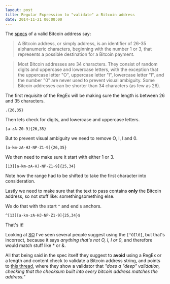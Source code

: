 ```yaml
---
layout: post
title: Regular Expression to "validate" a Bitcoin address
date: 2014-11-21 00:00:00
---
```


The [specs](https://en.bitcoin.it/wiki/Address) of a valid Bitcoin address say:

> A Bitcoin address, or simply address, is an identifier of 26-35 alphanumeric characters, beginning with the number 1 or 3, that represents a possible destination for a Bitcoin payment. 

> Most Bitcoin addresses are 34 characters. They consist of random digits and uppercase and lowercase letters, with the exception that the uppercase letter "O", uppercase letter "I", lowercase letter "l", and the number "0" are never used to prevent visual ambiguity. Some Bitcoin addresses can be shorter than 34 characters (as few as 26).

The first requisite of the RegEx will be making sure the length is between 26 and 35 characters.

`.{26,35}`

Then lets check for digits, and lowercase and uppercase letters.

`[a-zA-Z0-9]{26,35}`

But to prevent visual ambiguity we need to remove O, I, l and 0.

`[a-km-zA-HJ-NP-Z1-9]{26,35}`

We then need to make sure it start with either 1 or 3.

`[13][a-km-zA-HJ-NP-Z1-9]{25,34}`

Note how the range had to be shifted to take the first character into consideration.

Lastly we need to make sure that the text to pass contains **only** the Bitcoin address, so not stuff like: something<bitcoin address>something else.

We do that with the start `^` and end `$` anchors.

`^[13][a-km-zA-HJ-NP-Z1-9]{25,34}$`

That's it! 

Looking at [SO](http://stackoverflow.com/questions/21683680/regex-to-match-bitcoin-addresses) I've seen several people suggest using the `[^OIl0]`, but that's incorrect, because it says _anything that's not O, I, l or 0_, and therefore would match stuff like * or &.

All that being said in the spec itself they suggest to **avoid** using a RegEx or a length and content check to validate a Bitcoin address string, and points to [this thread](https://bitcointalk.org/index.php?topic=1026.0), where they show a validator that _"does a "deep" validation, checking that the checksum built into every bitcoin address matches the address."_
